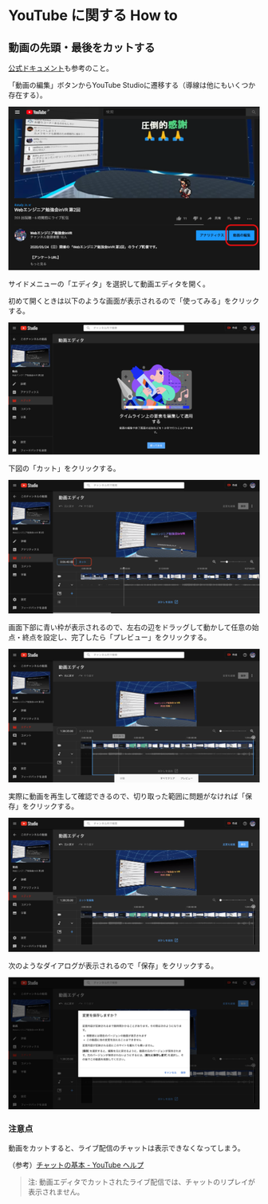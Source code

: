 # YouTube に関する How to

## 動画の先頭・最後をカットする

[公式ドキュメント](https://support.google.com/youtube/answer/9057455?hl=ja&ref_topic=9257784)も参考のこと。

「動画の編集」ボタンからYouTube Studioに遷移する（導線は他にもいくつか存在する）。

![](./images/cut-movie-0.png) 

サイドメニューの「エディタ」を選択して動画エディタを開く。

初めて開くときは以下のような画面が表示されるので「使ってみる」をクリックする。

![](./images/cut-movie-1.png)

下図の「カット」をクリックする。

![](./images/cut-movie-2.png)

画面下部に青い枠が表示されるので、左右の辺をドラッグして動かして任意の始点・終点を設定し、完了したら「プレビュー」をクリックする。

![](./images/cut-movie-3.png)

実際に動画を再生して確認できるので、切り取った範囲に問題がなければ「保存」をクリックする。

![](./images/cut-movie-4.png)

次のようなダイアログが表示されるので「保存」をクリックする。

![](./images/cut-movie-5.png)

### 注意点

動画をカットすると、ライブ配信のチャットは表示できなくなってしまう。

（参考）[チャットの基本 - YouTube ヘルプ](https://support.google.com/youtube/answer/2524549?hl=ja)

> 注: 動画エディタでカットされたライブ配信では、チャットのリプレイが表示されません。
